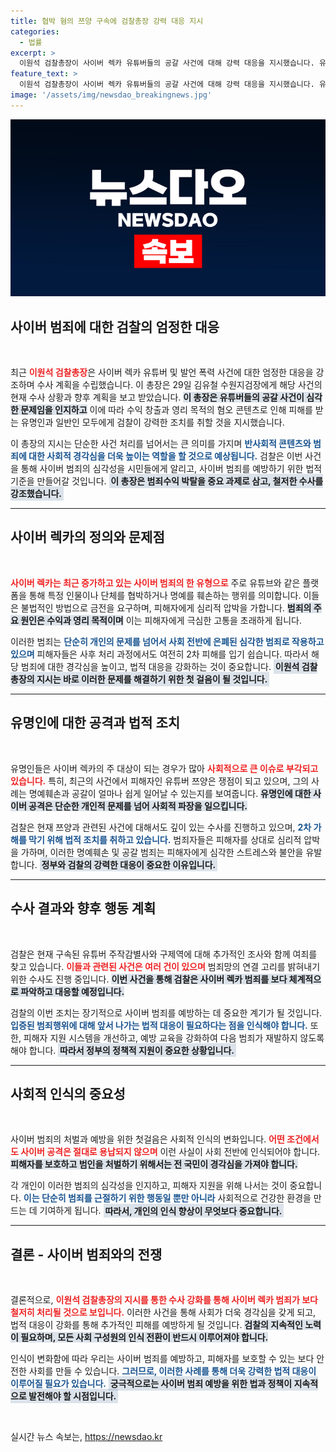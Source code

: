 ```yaml
---
title: 협박 혐의 쯔양 구속에 검찰총장 강력 대응 지시
categories:
  - 법률
excerpt: >
  이원석 검찰총장이 사이버 렉카 유튜버들의 공갈 사건에 대해 강력 대응을 지시했습니다. 유명인을 겨냥한 악성 콘텐츠 유포 및 협박 범죄에 수사 박차를 가하고 있으며, 피해자를 보호하기 위한 조치가 계속해서 이뤄지고 있습니다.
feature_text: >
  이원석 검찰총장이 사이버 렉카 유튜버들의 공갈 사건에 대해 강력 대응을 지시했습니다. 유명인을 겨냥한 악성 콘텐츠 유포 및 협박 범죄에 수사 박차를 가하고 있으며, 피해자를 보호하기 위한 조치가 계속해서 이뤄지고 있습니다.
image: '/assets/img/newsdao_breakingnews.jpg'
---
```


<p><img src="/assets/img/newsdao_breakingnews.jpg" alt="ontimetimes 속보" /></p>

<h2 data-ke-size="size26">사이버 범죄에 대한 검찰의 엄정한 대응</h2>

<p data-ke-size="size16">&nbsp;</p>

<p data-ke-size="size16">최근 <b><span style="color: #ee2323;">이원석 검찰총장</span></b>은 사이버 렉카 유튜버 및 발언 폭력 사건에 대한 엄정한 대응을 강조하며 수사 계획을 수립했습니다. 이 총장은 29일 김유철 수원지검장에게 해당 사건의 현재 수사 상황과 향후 계획을 보고 받았습니다. <b><span style="background-color: #21538527;">이 총장은 유튜버들의 공갈 사건이 심각한 문제임을 인지하고</span></b> 이에 따라 수익 창출과 영리 목적의 혐오 콘텐츠로 인해 피해를 받는 유명인과 일반인 모두에게 검찰이 강력한 조치를 취할 것을 지시했습니다.</p>

<p data-ke-size="size16">이 총장의 지시는 단순한 사건 처리를 넘어서는 큰 의미를 가지며 <b><span style="color: #1a5490;">반사회적 콘텐츠와 범죄에 대한 사회적 경각심을 더욱 높이는 역할을 할 것으로 예상됩니다.</span></b> 검찰은 이번 사건을 통해 사이버 범죄의 심각성을 시민들에게 알리고, 사이버 범죄를 예방하기 위한 법적 기준을 만들어갈 것입니다. <b><span style="padding: 0.2em; background-color: #21538527;">이 총장은 범죄수익 박탈을 중요 과제로 삼고, 철저한 수사를 강조했습니다.</span></b></p>

<hr />

<h2 data-ke-size="size26">사이버 렉카의 정의와 문제점</h2>

<p data-ke-size="size16">&nbsp;</p>

<p data-ke-size="size16"><b><span style="color: #ee2323;">사이버 렉카는 최근 증가하고 있는 사이버 범죄의 한 유형으로</span></b> 주로 유튜브와 같은 플랫폼을 통해 특정 인물이나 단체를 협박하거나 명예를 훼손하는 행위를 의미합니다. 이들은 불법적인 방법으로 금전을 요구하며, 피해자에게 심리적 압박을 가합니다. <b><span style="background-color: #21538527;">범죄의 주요 원인은 수익과 영리 목적이며</span></b> 이는 피해자에게 극심한 고통을 초래하게 됩니다.</p>

<p data-ke-size="size16">이러한 범죄는 <b><span style="color: #1a5490;">단순히 개인의 문제를 넘어서 사회 전반에 은폐된 심각한 범죄로 작용하고 있으며</span></b> 피해자들은 사후 처리 과정에서도 여전히 2차 피해를 입기 쉽습니다. 따라서 해당 범죄에 대한 경각심을 높이고, 법적 대응을 강화하는 것이 중요합니다. <b><span style="padding: 0.2em; background-color: #21538527;">이원석 검찰총장의 지시는 바로 이러한 문제를 해결하기 위한 첫 걸음이 될 것입니다.</span></b></p>

<hr />

<h2 data-ke-size="size26">유명인에 대한 공격과 법적 조치</h2>

<p data-ke-size="size16">&nbsp;</p>

<p data-ke-size="size16">유명인들은 사이버 렉카의 주 대상이 되는 경우가 많아 <b><span style="color: #ee2323;">사회적으로 큰 이슈로 부각되고 있습니다.</span></b> 특히, 최근의 사건에서 피해자인 유튜버 쯔양은 쟁점이 되고 있으며, 그의 사례는 명예훼손과 공갈이 얼마나 쉽게 일어날 수 있는지를 보여줍니다. <b><span style="background-color: #21538527;">유명인에 대한 사이버 공격은 단순한 개인적 문제를 넘어 사회적 파장을 일으킵니다.</span></b></p>

<p data-ke-size="size16">검찰은 현재 쯔양과 관련된 사건에 대해서도 깊이 있는 수사를 진행하고 있으며, <b><span style="color: #1a5490;">2차 가해를 막기 위해 법적 조치를 취하고 있습니다.</span></b> 범죄자들은 피해자를 상대로 심리적 압박을 가하며, 이러한 명예훼손 및 공갈 범죄는 피해자에게 심각한 스트레스와 불안을 유발합니다. <b><span style="padding: 0.2em; background-color: #21538527;">정부와 검찰의 강력한 대응이 중요한 이유입니다.</span></b></p>

<hr />

<h2 data-ke-size="size26">수사 결과와 향후 행동 계획</h2>

<p data-ke-size="size16">&nbsp;</p>

<p data-ke-size="size16">검찰은 현재 구속된 유튜버 주작감별사와 구제역에 대해 추가적인 조사와 함께 여죄를 찾고 있습니다. <b><span style="color: #ee2323;">이들과 관련된 사건은 여러 건이 있으며</span></b> 범죄망의 연결 고리를 밝혀내기 위한 수사도 진행 중입니다. <b><span style="background-color: #21538527;">이번 사건을 통해 검찰은 사이버 렉카 범죄를 보다 체계적으로 파악하고 대응할 예정입니다.</span></b></p>

<p data-ke-size="size16">검찰의 이번 조치는 장기적으로 사이버 범죄를 예방하는 데 중요한 계기가 될 것입니다. <b><span style="color: #1a5490;">입증된 범죄행위에 대해 앞서 나가는 법적 대응이 필요하다는 점을 인식해야 합니다.</span></b> 또한, 피해자 지원 시스템을 개선하고, 예방 교육을 강화하여 다음 범죄가 재발하지 않도록 해야 합니다. <b><span style="padding: 0.2em; background-color: #21538527;">따라서 정부의 정책적 지원이 중요한 상황입니다.</span></b></p>

<hr />

<h2 data-ke-size="size26">사회적 인식의 중요성</h2>

<p data-ke-size="size16">&nbsp;</p>

<p data-ke-size="size16">사이버 범죄의 처벌과 예방을 위한 첫걸음은 사회적 인식의 변화입니다. <b><span style="color: #ee2323;">어떤 조건에서도 사이버 공격은 절대로 용납되지 않으며</span></b> 이런 사실이 사회 전반에 인식되어야 합니다. <b><span style="background-color: #21538527;">피해자를 보호하고 범인을 처벌하기 위해서는 전 국민이 경각심을 가져야 합니다.</span></b></p>

<p data-ke-size="size16">각 개인이 이러한 범죄의 심각성을 인지하고, 피해자 지원을 위해 나서는 것이 중요합니다. <b><span style="color: #1a5490;">이는 단순히 범죄를 근절하기 위한 행동일 뿐만 아니라</span></b> 사회적으로 건강한 환경을 만드는 데 기여하게 됩니다. <b><span style="padding: 0.2em; background-color: #21538527;">따라서, 개인의 인식 향상이 무엇보다 중요합니다.</span></b></p>

<hr />

<h2 data-ke-size="size26">결론 - 사이버 범죄와의 전쟁</h2>

<p data-ke-size="size16">&nbsp;</p>

<p data-ke-size="size16">결론적으로, <b><span style="color: #ee2323;">이원석 검찰총장의 지시를 통한 수사 강화를 통해 사이버 렉카 범죄가 보다 철저히 처리될 것으로 보입니다.</span></b> 이러한 사건을 통해 사회가 더욱 경각심을 갖게 되고, 법적 대응이 강화를 통해 추가적인 피해를 예방하게 될 것입니다. <b><span style="background-color: #21538527;">검찰의 지속적인 노력이 필요하며, 모든 사회 구성원의 인식 전환이 반드시 이루어져야 합니다.</span></b></p>

<p data-ke-size="size16">인식이 변화함에 따라 우리는 사이버 범죄를 예방하고, 피해자를 보호할 수 있는 보다 안전한 사회를 만들 수 있습니다. <b><span style="color: #1a5490;">그러므로, 이러한 사례를 통해 더욱 강력한 법적 대응이 이루어질 필요가 있습니다.</span></b> <b><span style="padding: 0.2em; background-color: #21538527;">궁극적으로는 사이버 범죄 예방을 위한 법과 정책이 지속적으로 발전해야 할 시점입니다.</span></b></p>

<p data-ke-size="size16">&nbsp;</p>
실시간 뉴스 속보는, <a href="https://newsdao.kr" rel="dofollow">https://newsdao.kr</a>


